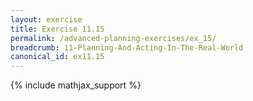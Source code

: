 ```yaml
---
layout: exercise
title: Exercise 11.15
permalink: /advanced-planning-exercises/ex_15/
breadcrumb: 11-Planning-And-Acting-In-The-Real-World
canonical_id: ex11.15
---
```


{% include mathjax_support %}

